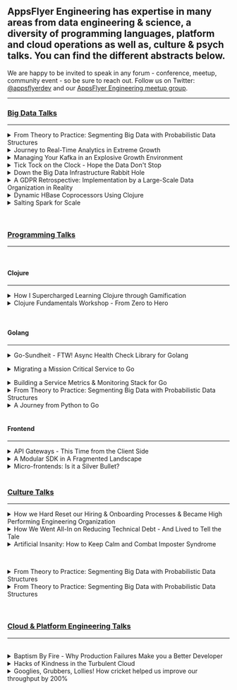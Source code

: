 ## AppsFlyer Engineering has expertise in many areas from data engineering & science, a diversity of programming languages, platform and cloud operations as well as, culture & psych talks. You can find the different abstracts below.  

We are happy to be invited to speak in any forum - conference, meetup, community event - so be sure to reach out.  Follow us on Twitter: [@appsflyerdev](https://www.twitter.com/appsflyerdev) and our [AppsFlyer Engineering meetup group](https://meetup.com/appsflyer).

<hr/>

### [Big Data Talks](#big-data)
<hr/>

<details><summary>From Theory to Practice: Segmenting Big Data with Probabilistic Data Structures</summary>

#### Short Description
Building solutions around large data sets with near real time response time is no easy feat. This requires the practical application of computer science theory to do so with minimal latency and while remaining fresh and precise.


#### Long Description
As a company that ingests large amounts of data (more than 90TB/day), as part of our core functionality, AppsFlyer for ways to empower users to leverage their data by providing access to data sets for finer-grained analysis and segmentation to optimize targeting. Access to large data sets, especially raw data is often times an I/O intensive task, making it a slow and memory-straining task. Therefore, when setting out to provide such functionality, we were faced with a challenging engineering problem which also required us to apply theory from the field of Computer Science.

When we decided to launch a new service called audiences that would enable users near real time segmentation of relevant audiences based on different filters – we needed to examine how to provide data as reliably as possible with minimal latency. This talk will dive into how we built the solution taking into account how to provide the freshest most precise data, while persisted to easily accessible storage. This required qualifying the right probabilistic data structure, modeling the solution for rapid data access – through its schema and flow and leveraging the right tooling – including Spark, Hadoop and HBase, and the challenges involved with doing so with a jungle of unstructured massive data sets.

Speakers: [Ronen Cohen](#)
Type: Full-length Presentation
</details>

<details><summary>Journey to Real-Time Analytics in Extreme Growth</summary>

#### Short Description

At AppsFlyer we have been finding ourselves the victims of our own success, with our data continuously growing, alongside the capabilities we want to enable for our clients to make better marketing decisions. This talk will dive into the evolution of our data management choices to support the changing needs of the business.

#### Long Description
At AppsFlyer we have been finding ourselves the victims of our own success, with our data continuously growing, alongside the capabilities we want to enable for our clients to make better marketing decisions. These, of course, eventually impact the technology we choose to make this all possible. This talk will dive into the evolution of our data management choices to support the changing needs of the business.

Powering more than 130 thousand mobile apps around the globe, AppsFlyer receives more than 70 billion requests a day, and as a result have a diversity of teams requiring real time performance for different use cases, whether real time attribution, monitoring, big data or web analytics. Each team has built their own technology stack to deliver on its needs. This talk will dive into the many different databases we use in-house – from Aerospike to Druid, Neo4J, Redis, to Clickhouse and even those we chose to eventually phase out. It will dive into the performance considerations for each, and the use cases we leverage each different database for, and why it’s the ideal DB for the job.

This talk will dive into our journey of how to choose the right solution for the job to implement real-time aggregation alongside batch processing over Apache Spark, and additional big data needs with Hadoop. Being able to evolve our architecture enabled us to solve recurring pains as well as aggregate 10X amounts of data with much faster response times, keep up with product demands while delivering a cheaper solution from a production cost perspective.

Speakers: [Yulia Trakhtenberg](#), [Morri Feldman](#), [Nir Rubinstein](#), [Reshef Mann](#), [Adi Belan](#)

</details>

<details><summary>Managing Your Kafka in an Explosive Growth Environment</summary>

#### Short Description
Kafka, many times is just a piece of the stack that lives in production that often times no one wants to touch - because it just works. At AppsFlyer, Kafka sits at the core of our infrastructure that processes billions of events daily.

#### Long Description
Kafka, many times is just a piece of the stack that lives in production that often times no one wants to touch – because it just works. At AppsFlyer, Kafka sits at the core of our infrastructure that processes billions of events daily.

This talk will share how we built our microservices architecture with Kafka as its core piece to support 70B+ requests daily. With continuous growth we needed to “learn on the job” how to improve our Kafka architecture by moving to the producer owner cluster model, breaking up our massive monolith clusters to smaller more robust clusters, and migrating from an older version of Kafka with real-time production clients & data streams. The talk will outline best practices for leveraging Kafka’s in-memory capabilities & built-in partitioning, as well as some of the tweaks and stabilization mechanisms that enable real-time performance at web-scale, alongside processes for continuous upgrades and deployments with end-to-end automation, in an environment of constant traffic growth.

Speakers: [Alon Gavra](#)
Type: Full-length Presentation

</details>

<details><summary>Tick Tock on the Clock - Hope the Data Don't Stop</summary>

#### Short Description
Sometimes a small error can lead to catastrophic results. This will be a postmortem talk that will detail how we nearly lost massive amounts of data, and the work undertaken under fire to bring us back from the cliff's edge.


#### Long Description
This is a story of a race against time! So hang on to your seats…

During a customer migration to a new attribution system, a huge project for AppsFlyer Engineering in 2018, we found ourselves facing a potential data loss catastrophe. It all started with the primal sin of a premature optimization made where we set the incorrect data retention timeframe for a database holding 65 billion records.

When we discovered this, with only one week to respond before the data is permanently erased, we channeled our MacGyver skills and got to work. During this session I’ll describe the chain of events that brought us to the cliff’s edge, the steps we took around the clock to save our data, and how we managed to forestall any data loss for our clients.

Speakers: [Adi Belan](#)
Type: Post-mortem

</details>

<details><summary>Down the Big Data Infrastructure Rabbit Hole</summary>

#### Talk Description

The AppsFlyer data-infrastructure group was established to tackle the growing technical debt around the daily batch data processing - ingesting nearly 90TB a day. One of the initial tasks was focusing on fixing inexplicable corruptions which led us down a rabbit hole full of anomalies with our Spark committer, Hadoop JARs alongside interaction with our AWS S3 buckets (storing petabytes of data). This talk is our war story filled with twists and turns, a first time talk given outside of the walls of AppsFlyer walls aimed at shedding some light on what is truly involved with building a robust, real time, big data operation at scale.

Speakers: [Zohar Stiro](#)
Type: Full-length Presentation
</details>
  
<details><summary>A GDPR Retrospective: Implementation by a Large-Scale Data Organization in Reality</summary>

#### Short Description
GDPR was likely one of the biggest challenges in data management that occurred in 2018.  This talk will be a one year retrospective about how it was executed in reality at a large-scale data organization.

#### Long Description
The date May 25, 2018 was a fateful day for many companies that process & store client data - particularly across the EU. On this day GDPR went into effect - and no one really knew quite what its effects would be. This talk will take you through our company's journey to compliance - the indexers we used to append & delete client data, and a retrospective of how this affected our data processing operations. This will walk you through the design through implementation, as well as expectation vs. real demand. Eventually what we imagined would be requested by hundreds of clients at best ended up being requested by tens of thousands - and continues growing, and learning how to manage this new compliance demand alongside our day to day data engineering tasks & processes was no easy feat.

<p>Speakers: [Zohar Stiro](#), [Ronen Cohen](#), [Morri Feldman](#)</p>
Type: Full-length Presentation
</details>
 
  
<details><summary>Dynamic HBase Coprocessors Using Clojure</summary>

#### Abstract
HBase Coprocessors allow moving nearly arbitrary code execution from the client to the HBase Region Server. For some applications, coprocessors provide a number of major advantages. For instance, moving code from the client can often increase performance by limiting data transfer over the network, especially for aggregation type processing. Also by reducing client data processing, the hardware requirements of the client can lowered. However, programming coprocessors is challenging in several ways. The development cycle for coprocessor development is slow. To try out changes to a coprocessor on a cluster, the coprocessor must be compiled and then the HBase cluster must be restarted to reload the coprocessor. In addition, trying to load a coprocesor with certain defects can crash the HBase cluster.

I will present a generic coprocessor that is able to execute arbitrary Clojure code as a solution to some of the difficulties surrounding coprocessor development. The generic Clojure coprocessor accepts queries that bring their own aggregation instructions in the form of Clojure code. The Clojure code on each query will then be dynamically compiled and executed on the cluster by the generic Clojure coprocessor. Changing specific aggregation code now simply requires rewriting the Clojure code and sending a new query, making for a much faster development cycle than with traditional coprocessor development. To allow the Clojure code to depend on external dependencies -- for instance a JSON parsing library -- the generic Clojure coprocessor also allows for loading "static" dependencies from jar files. In addition to being more dynamic, coprocessor development safety is also increased, because the most dangerous steps, loading and initializing a coprocessor, are only done once rather than each time the aggregation logic is changed. The code for the generic Clojure coprocessor along with full examples will be provided as open source on GitHub.

Speakers: [Morri Feldman](#)

</details>


<details><summary>Salting Spark for Scale</summary>

#### Abstract
One of the major issues that Spark batch jobs have to contend with at AppsFlyer is that our data is inherently skewed.  For instance a couple of apps account for the vast majority of our traffic.  Data skew wreaks havoc on naively written data jobs by making them perform and scale very poorly as the amount of data they need to process increases.  Recently one of our central data aggregations -- the process that prepares data for the overview dashboard -- stopped working and we had essentially reached the limit where we could no longer devote more Ram to the process to help it.  Using a technique called "Salting" to overcome the data skew that was killing this job we were able to get the job working again and make the entire process much more scalable.  I'll go over Salting in depth to explain how it works and how we are starting to use it here at AppsFlyer.
  
Speakers: [Morri Feldman](#)

</details>

<p>
<br/>
  

  
<!--
<details><summary>...</summary> -->

<!-- #### Short Description -->

<!-- #### Long Description -->


<!-- Speakers: [#](#)
Type: Full-length Presentation
</details>
<p>  -->
  
### [Programming Talks](#programming)
<hr/>
<br/>


#### Clojure
<hr/>


<details><summary>How I Supercharged Learning Clojure through Gamification</summary>

#### Short Description
Gamification can be an excellent way to reduce the barrier of entry & quickly learn new programming languages. This talk will dive into how through a simple game you can master new syntaxes by applying concepts from languages you know & leveraging shared libraries to ramp up your coding skills.

#### Long Description
Mastering a new programming language can seem like a daunting task. As a person who has had to learn a number of new programming languages in a short amount of time, I’ve found gamification to be an excellent way to learn how to port knowledge from one language to another. This talk will dive into how through a simple game - I went through a journey of learning to code, and then was able to gain hands-on experience in a diversity of languages multiple times, when learning new languages. By applying concepts I formerly learned for Java to learn how to code in Clojure, and specifically by finding the similarities such as libraries, classes and types across languages, and then rebuilding this simple game in the new language, I quickly learned how to apply knowledge gained in other programming languages to the new language I was looking to learn. This talk will demonstrate how you can create a pet app that can teach you to too!

Speakers: [Mey Beisaron](#)
Type: Full-length Presentation
</details>



<details><summary>Clojure Fundamentals Workshop - From Zero to Hero</summary>

#### Short Description
The true value of Clojure is hard to appreciate without experiencing it. Come to this course to find out what makes Clojure so special and why it is attracting so many companies and programmers.

#### Long Description
Clojure is a modern functional Lisp that runs on the JVM. It is designed to allow programmers to write programs that tackle complex problems in as simple a way as possible, adding little unnecessary overhead (i.e. it was written to be very lean). The major features of Clojure work together synergistically to provide the ability to write simple programs. For instance, developing your program at the REPL gives you quick feedback and encourages a ground up introspective development style where you are inside your running program. Some of the features that we will cover here in this course include REPL driven development, Clojure’s opinionated concurrency model and access to the proven JVM ecosystem and infrastructure. The true value of Clojure is hard to appreciate without experiencing it.

Come to this course to find out what makes Clojure so special and why it is attracting so many companies and programmers.

This workshop is targeted to those new to both Clojure and / or functional programming. We will introduce Clojure and teach you how to use it effectively and idiomatically. Students will build a realistic, but simple HTTP-based service designed to introduce them to many of Clojure’s concepts and facilities.

Through a mixture of exposition and hands-on coding students will learn the following:

* Sequence model
* Immutability
* REPL-driven development
* Creating a project
* Data Oriented Programming
* Concurrency model
* Host interop
* Data specification using Clojure.spec
* CSP with core.async
* Macro system


**Agenda
Each is a 20 minute talk with 10 minutes of practice.**

#### Session 1
a. Basic Basics, addition subtraction, repl, editor
b. Map reduce filter – higher order functions
c. Namespaces, project organization, compilation?
- 30 Minute Break

#### Session 2
a. Setup a web app – ring middleware function composition
b. Immutability – both from hands-on, as well as theoretical persistent data structures
c. Atoms, start using them in web app immediately
- 30 Minute Break

#### Session 3
a. Routing / endpoints in web app. Starting / stopping threads
b. Core async to connect twitter read / processor threads
c. Finish the web app – resetting / getting histogram
- 30 Minute Break

* API for web app – 
* Start / stop reading from Twitter
* Get the current histogram
* Reset the histogram

Speakers: [Ronen Cohen](#), [Ido Barkan](#), [Morri Feldman](#)
Type: Workshop (90 Minutes - 8 Hours)
</details>
<p>


<br/>

#### Golang
<hr/>


<details><summary>Go-Sundheit - FTW! Async Health Check Library for Golang</summary>

#### Short Description

We recently open sourced an in-house library Go-Sundheit, to provide support for defining service health for golang services - this enables gophers to register async health checks for dependencies and the service itself - a pretty nifty tool in a dynamic CI/CD environment based on golang.

#### Long Description

At AppsFlyer we face the same issues that many other fast growing companies have to deal with - we have a considerably large operation, where we practice continuous delivery, and we’d like our deployments and runtime to be as safe as possible (mostly, so we can sleep well at night). This normally means that you’d like to know as soon as possible that your deployment has gone bad, or that a resource that your service depends on is now in bad shape.  

Enter Go-Sundheit. We recently started making the migration from Clojure to Go for some of our mission critical services, and in order to be able to have a more holistic view on the performance of our apps we needed to implement some health monitoring capabilities  This talk will present the open source library Go-Sundheit, a library built to provide support for defining service health for golang services. This allows you to register async health checks for your dependencies and the service itself, and provides a health endpoint that exposes their status. This session we will dive into some of the primary use cases where this is useful, and present a short demo for how to get started.


Speaker: [Eran Harel](#)

</details>

<p>

<details><summary>Migrating a Mission Critical Service to Go</summary>

#### Short Description
This talk will dive into how we rewrote one of our production services in Go, leveraging Golang’s natives proxy implementation and routines alongside its async capabilities for improved scale & throughput of web services, enabling exponentially improved performance.

#### Long Description
AppsFlyer, a leading mobile attribution & marketing analytics platform, processes nearly 70+ billion HTTP requests a day (approximately 50 million requests a minute), and is built using a microservices architecture. The entry point to the system that wraps all of the frontend services is a mission-critical (non-micro) service called the API Gateway. This essentially serves as a single point for routing traffic from customers to our backend services, simplifying authentication and authorization exponentially for our clients, but with the tradeoff of also potentially being a single point of failure.

Originally, this service was written in Clojure. As traffic grew - it became apparent that the code for the API gateway was too complex, and needed constant refactoring to enable the throughput required. Once the service became too unstable, we realized the we needed to rewrite the project completely - either in Clojure (just better), or explore other language options as well. This project decided to forego cognitive biases - and explore new language to rewrite the service to. After benchmarking, Go was selected and then went through a rigorous design phase, then rewrite, migration of production services, and benchmarking for improved performance. This talk will walk you through how to qualify a new language to introduce for mission critical production services, best practices for rewriting and migrating production services.

**Talk Outline:**
* Brief intro to describe technology stack & scenario 
* Previous architecture and need for rewrite 
* Benchmarking Clojure vs. other languages 
* Design, Implementation, Architecture 
* Migration + Benchmarking performance improvements 
* Q&A


Speakers: [Asy Ronen](#), [Yuri Kalinin](#)
Type: Full-length Presentation
</details>
<p>


<details><summary>Building a Service Metrics & Monitoring Stack for Go</summary>

#### Short Description
As a JVM-less language, this talk will dive into how we built a monitoring and metrics library for Go to be interoperable with additional in-house JVM libraries such as Clojure, Scala, and Javascript.

#### Long Description
AppsFlyer is largely a Clojure shop, that is a language that requires JVM to run a prerequisite. We recently decided to rewrite one of our mission-critical services in Go, to achieve better performance. While leveraging Go improved throughput, it is not a JVM based language, and in order to achieve out of the box services such as memory usage metrics, garbage collectors and more, for Go this needs to be written from scratch. This talk will dive into how we built a monitoring and metrics library for Go to be interoperable with JVM libraries such as Clojure, Scala, and Javascript to enable cross-language efficiency - and well as work with other parts of the stack including Redis & Kafka.

The talk will begin with outlining the difference between the two metrics stacks, out of the box support for each language and mapping the gaps for migration to Go. We will then dive into the challenges with interoperability between different languages in a production environment, as well as the challenges with writing language-specific libraries from scratch for production services - and will finish with a short demo of the AppsFlyer Go Metrics library, based on Grafana + Go (that will be open sourced once it is production-grade).

If time allows, we will also tell a short tale from the trenches about a bug that was discovered after rolling out the service to production of routines that would open (and not close), that caused a spike in requests, that would never have been discovered had we not written the new services along with the metrics libraries to properly monitor them, which eventually would have led to a massive production failure.

**Talk Outline:**
* Intro to technology stack - JVM vs. Go Metrics Stack
* Interoperability challenges between languages and environments
* Writing a Go-specific metrics stack to be interoperable with other JVM-based languages
* Short Demo (AppsFlyer Grafana Go Library - AF Go Metrics) 


<p>Speakers: [Asy Ronen](#), [Yuri Kalinin](#)</p>
<p>Type: Full-length Presentation</p>
</details>

<details><summary>From Theory to Practice: Segmenting Big Data with Probabilistic Data Structures</summary>

#### Short Description

#### Long Description


Speakers: [Adi Belan](#)
Type: Full-length Presentation
</details>

<details><summary>A Journey from Python to Go</summary>

#### Abstract

I love Python. It has been my go-to language for the past five years. But the growth in the popularity and maturity of Go, alongside the strong user base, made me think about how I can add it into my tool set.

In this talk, I'm going to tell you about my journey from Python to Go, and provide you with some tips and expose you to some of the resources that helped me succeed on this journey and live to tell the tale.  I will dive into some of the main differences, and how to minimize the learning curve, as well as some of the excellent libraries and tools that enabled me to ramp up my Go coding skills pretty quickly & painlessly.

Speaker: [Elad Leev](#)

</details>


<br/>

#### Frontend
<hr/>



<details><summary>API Gateways - This Time from the Client Side</summary>

#### Abstract

API gateways are a common practice - usually the "public face" of your internal system & are served via one or more backend services.

Besides providing a uniform API, they also facilitate a standard way of authentication, permissions, versioning & much more.
What if we could gain some of those benefits when we build our web applications? 

What if we could compose our app from multiple agnostic parts, each with its different underlying technology & version, thus, enforcing a global authentication flow without rebuilding the whole system?

This talk will show you how we took the core concepts of an API gateway & applied them as the base architecture for our web apps, & scaled to 30+ apps in production while sharing libraries of various versions, managing a global state, routing & more.

Speakers: [Shimi Bar](#), [Liron Cohen](#)
</details>
 

<details><summary>A Modular SDK in A Fragmented Landscape</summary>

#### Abstract

Web SDKs need to provide a host of capabilities & are a contradiction in terms - on the one hand, they need to be "fully baked" & "closed" in order to provide a uniform API. On the other hand, they need to be flexible in order to support future development & a wide range of clients.

While this can be achieved by "baking" a custom SDK per client - this is not very scalable (nor practically applicable with a business in exponential growth). In order to be able to deliver on the promise of modularity, we wanted to enable users to decide which capabilities they want to enable, without having to define this in advance.  This talk will dive into the development methodology we used in-house to support this, & eventually, how we serve multiple SDKs in a uniform manner to a diversity of clients.

<p>Speakers: [Shimi Bar](#), [Liron Cohen](#)</p>
<p>Type: Full-length presentation</p>
</details>

<details><summary>Micro-frontends: Is it a Silver Bullet?</summary>

#### Short Description
Micro-frontends - is it just a hyped out buzzword or do they live up to their promise? This talk will cover how we architected our micro-frontends solution, the challenges we encountered, how we overcame them - and answer the ultimate question, are micro-frontends worth the hype?

#### Long Description
Micro-Frontends are gaining a lot of traction these days as the “silver bullet” solution to the former monolith project architecture, essentially the frontend variation on microservices. If you’re not familiar with micro-frontends, and how to implement them in your environment, you might find yourself asking “am i missing out on something important?” or “what does this even mean?”

In this talk, I will walk you through our journey where we found ourselves accumulating independent monolithic frontend stacks - and had to find a better way to manage and maintain these stacks in a hyper-growth environment. We will present how we migrated to this loosely-coupled architecture of independent projects and eventually were able to grow to 25+ micro-frontend projects that helped us optimize our development and achieve our goals more rapidly, the challenges we encountered that made our lives miserable - and how we overcame them, and finally will try to answer the ultimate question “are micro-frontends really a silver bullet?

<p>Speakers: [Liron Cohen](#), [Shimi Bar](#)</p>
<p>Type: Full-length Presentation</p>
</details>


<br/>

### [Culture Talks](#culture)
<hr/>


<details><summary>How we Hard Reset our Hiring & Onboarding Processes & Became High Performing Engineering Organization</summary>

#### Short Description
One of the long-standing anomalies in the tech industry is the focus on engineering products, but less so on engineering organizational culture.  Building great products, and hiring excellent engineers is a by-product of culture that needs to be constantly improved and evaluated.

#### Long Description
Have you ever found yourself struggling to build an engineering organization that is quality-driven with consistently great results?  When we analyzed why we didn't feel our organization was performing at the level we had anticipated, we reverse engineered this to fundamental issues with our culture.  Once we started working on this it had a ripple effect to our hiring process & then our onboarding process as well.  This talk will dive into how we refactored our hiring & onboarding to set up new hires for success from day one. This ultimately delivered a well-oiled high performing engineering organization through a practically applicable methodology that is easily replicable. This not only enabled us to improve the quality of our hires, but also retain excellent talent in the long-term.

<p>Speakers: [Gilad Katz](#)</p>
<p>Type: Full-length Presentation</p>
</details>

<details><summary>How We Went All-In on Reducing Technical Debt - And Lived to Tell the Tale</summary>

#### Short Description
A common modus operandi in many companies is "if it ain't broke - don't fix it" - this talk will demonstrate how to change this mindset to create higher performing engineering organizations.

#### Long Description
Imagine the technical debt of a startup in exponential growth for six consecutive years (growing from five engineers to 160 over this period, and from 10M daily events to over 70B). During this time, and up to the last 2 years the team focused on product expansion with a “if it ain't broke don’t fix it” attitude, resulting in inherent bugs, system instability & more than 80% of our team focused on maintenance. This will be a tale of how we went all-in on reducing technical debt by allocating more than 70% of the team for 1.5 years to reduce debt. I will share how we rewrote our core engine - at a time of extreme growth, while virtually putting on hold the rollout of any new features - a brave move in a competitive market. After two years into the process we managed to reduce the maintenance effort, number & severity of production issues - with the upside of increasing our velocity significantly. This was all made possible by instilling a culture of craftsmanship that was part of the re-engineering process, that has only been strengthen through this process.


<p>Speakers: [Gilad Katz](#)</p>
<p>Type: Full-length Presentation</p>
</details>

<details><summary>Artificial Insanity: How to Keep Calm and Combat Imposter Syndrome</summary>

#### Talk Description
We've all suffered from imposter syndrome from time to time.  But it turns out imposter syndrome has some really clear patterns, and there are actually a few simple tips and tricks to start appreciating ourselves more.  This talk will provide some tools to help you keep calm and focus on your small successes  that eventually translate to big successes - similar to Kaizen.  And that all this starts with allowing ourselves to be human first and foremost.

Speakers: [Sharone Zitzman](#)
Type: Ignite / Lightning Talk (5-10 Minutes) or Full-Length
</details>
<p>
<br/>


<details><summary>From Theory to Practice: Segmenting Big Data with Probabilistic Data Structures</summary>

#### Short Description

#### Long Description


Speakers: [Adi Belan](#)
Type: Full-length Presentation
</details>


<details><summary>From Theory to Practice: Segmenting Big Data with Probabilistic Data Structures</summary>

#### Short Description

#### Long Description


Speakers: [Adi Belan](#)
Type: Full-length Presentation
</details>
<p>


<br/>

### [Cloud & Platform Engineering Talks](#cloud)
<hr/>
<br/>

<details><summary>Baptism By Fire - Why Production Failures Make you a Better Developer</summary>

#### Short Description
Taking end-to-end ownership of your production code, enables you to understand the operational aspects even the best code encounters - and will contribute to improved coding practices.

#### Long Description
As developers, we are constantly focused on writing elegant and cutting edge code, however, meaningful code eventually lives 99% of its life in production, and becomes “someone else’s problem”. As with all code, issues are bound to arise and someone will have to deal with them (probably at 3 AM after a pagerduty call). At AppsFlyer all developers are expected to own their code end-to-end, to create a greater sense of commitment to its quality, and enable more rapid turnaround on debugging issues. Three years of being on the on-call rotation for mission critical services at AppsFlyer have taught me some hard lessons, but made me a better developer along the way. In this session I’ll dive into best practices for how to approach production issues as developers, some of the lessons I’ve learned about a developer managing production code, and how this ultimately makes us (much) better coders.

Speakers: [Adi Belan](#)
Type: Full-length Presentation

</details>
  
<details><summary>Hacks of Kindness in the Turbulent Cloud</summary>

#### Short Description
Efficiently managing large fleets on the cloud from the networking to security & even cost management often takes years to cultivate expertise in, and optimize.  

#### Long Description
Efficiently managing large fleets on the cloud from the networking to security & even cost management often takes years to cultivate expertise in, and optimize.  This is especially true when leveraging opportunistic cloud capabilities such as spot instances at scale, which in itself requires intelligent & reliable auto-scaling for a large-scale production operation - which in our case means serving more than 80B+ requests daily, while ingesting more than 90TB a day. This talk will provide you with some effective hacks of the trade that we learned in real time & through years of optimizations, to help survive the turbulent & continuously evolving cloud world, including: 

- Serving 80B requests on one endpoint with multiple ELBs
-  Whitelisting many IPs for your customers without compromising security
-  Managing spot instances
like a champ
- Bypassing DHCP options set
- Balancing subnet IP allocation
- Doing it right: Bind & Route53
- Controlling co-location in a cluster
- Balancing traffic out with multiple NAT gateways
- Connecting to multiple regions via one VPN
- Tags & Cost management

Speakers: [Ariel Moskovich](#)
Type: Full-length Presentation
</details>


<details><summary>Googlies, Grubbers, Lollies! How cricket helped us improve our throughput by 200%</summary>

#### Short Description
Overnight the traffic to our postback sender service suddenly increased by 50% because of one of our client's apps.  This will be a story of how we learned to handle these spikes in real time, and even improved throughput and performance in the long run.

#### Long Description
I never imagined I’d know who Indian cricket star Rohit Sharma is, but then traffic to our real-time HTTP request sender service suddenly increased from 20 to 40 million events per minute. The reason? An app streaming the first game of the Indian cricket season. While growth is a good thing, we found ourselves unprepared for this sudden spike & needed to scramble. Initially we just threw money at the problem, but this wasn't sustainable. My talk will describe how we found low-cost, programmatic and architectural solutions to this problem and how we prepared ourselves to handle massive spikes like these on top of our existing 70 billion events per day. I'll explain our process of profiling, performance enhancement techniques, and some important lessons learned along the way.

Speakers: [Ethan Pransky](#)
Type: Full-length Presentation
</details>
